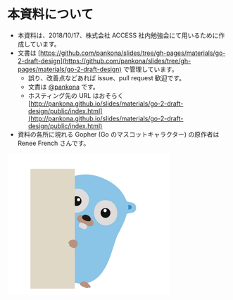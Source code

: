 # 本資料について

- 本資料は、2018/10/17、株式会社 ACCESS 社内勉強会にて用いるために作成しています。
- 文書は [https://github.com/pankona/slides/tree/gh-pages/materials/go-2-draft-design](https://github.com/pankona/slides/tree/gh-pages/materials/go-2-draft-design) で管理しています。
  - 誤り、改善点などあれば issue、pull request 歓迎です。
  - 文責は [@pankona](https://github.com/pankona) です。
  - ホスティング先の URL はおそらく  
    [http://pankona.github.io/slides/materials/go-2-draft-design/public/index.html](http://pankona.github.io/slides/materials/go-2-draft-design/public/index.html)
- 資料の各所に現れる Gopher (Go のマスコットキャラクター) の原作者は Renee French さんです。

![hello gopher](./assets/images/05.png)
